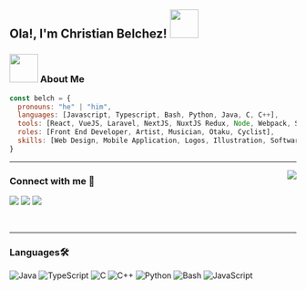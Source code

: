 
<h1 align="center" style="display:none;"></h1>

<h2> Ola!, I'm Christian Belchez! <img src="https://media.giphy.com/media/l4FGI8GoTL7N4DsyI/giphy.gif" width="50"></h2>


### <img src="https://media.giphy.com/media/WUlplcMpOCEmTGBtBW/giphy.gif" width="50"> About Me

```javascript
const belch = {
  pronouns: "he" | "him",
  languages: [Javascript, Typescript, Bash, Python, Java, C, C++],
  tools: [React, VueJS, Laravel, NextJS, NuxtJS Redux, Node, Webpack, Sass, Figma, Adobe XD , Docker ],
  roles: [Front End Developer, Artist, Musician, Otaku, Cyclist],
  skills: [Web Design, Mobile Application, Logos, Illustration, Software Development]	
}
```

---

<img align="right" src="http://estruyf-github.azurewebsites.net/api/VisitorHit?user=chesfire&repo=Bgstatic&countColorcountColor&countColor=%237B1E7B"/>

### Connect with me 📝

<a href="https://belch.me"><img src="https://img.shields.io/badge/-Website-1EBBEE?logo=InternetExplorer" /></a>
<a href="https://www.linkedin.com/in/christianbelchez"><img src="https://img.shields.io/badge/-Linkedin-0E76A8?logo=Linkedin" /></a>
<a href="https://open.spotify.com/user/gknwp6cjwe168y7pld9qkiqzj"><img src="https://img.shields.io/badge/-Spotify-191414?logo=Spotify" /></a>

<br />

---

### Languages🛠 

![Java](http://img.shields.io/badge/-Java-5B4638?style=flat-square&logo=java&logoColor=ffffff)
![TypeScript](https://img.shields.io/badge/-TypeScript-007ACC?style=flat-square&logo=typescript)
![C](http://img.shields.io/badge/-C-A8B9CC?style=flat-square&logo=c&logoColor=ffffff)
![C++](https://img.shields.io/badge/C++-blue.svg?style=flat&logo=c%2B%2B)
![Python](http://img.shields.io/badge/-Python-3776AB?style=flat-square&logo=python&logoColor=ffffff)
![Bash](https://img.shields.io/badge/-Bash-2D3436?logo=GNUBash&logoColor=white)
![JavaScript](https://img.shields.io/badge/-JavaScript-%23F7DF1C?style=flat-square&logo=javascript&logoColor=000000&labelColor=%23F7DF1C&color=%23FFCE5A)

<br/>

